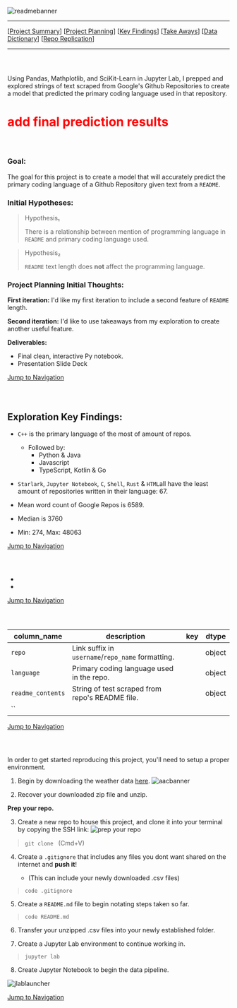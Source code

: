 ![readmebanner](https://i.pinimg.com/originals/80/0d/58/800d58c4377ac582c1174125dd83a4f4.png)

___

<a id='navigation'></a>

[[Project Summary](#project-summary)]
[[Project Planning](#project-planning)]
[[Key Findings](#key-findings)]
[[Take Aways](#take-aways)]
[[Data Dictionary](#data-dictionary)]
[[Repo Replication](#repo-replication)]

___
<a name="project-summary"></a><h1><img src=""/></h1>



Using Pandas, Mathplotlib, and SciKit-Learn in Jupyter Lab, I prepped and explored strings of text scraped from Google's Github Repositories to create a model that predicted the primary coding language used in that repository.
# <span style="color:red">add final prediction results</span>



<a name="project-planning"></a><h1><img src=""/></h1>
### Goal: 
The goal for this project is to create a model that will accurately predict the primary coding language of a Github Repository given text from a `README`.

### Initial Hypotheses:

> Hypothesis₁
>
> There is a relationship between mention of programming language in `README` and primary coding language used.
    
> Hypothesis₂
>
> `README` text length does **not** affect the programming language.

    
### Project Planning Initial Thoughts:
**First iteration:**
I'd like my first iteration to include a second feature of `README` length. 

**Second iteration:**
I'd like to use takeaways from my exploration to create another useful feature.

**Deliverables:**
- Final clean, interactive Py notebook.
- Presentation Slide Deck

    
    
[Jump to Navigation](#navigation)

<a name="key-findings"></a><h1><img src=""/></h1>

## Exploration Key Findings:
- `C++` is the primary language of the most of amount of repos.
    - Followed by:
        - Python & Java
        - Javascript
        - TypeScript, Kotlin & Go
- `Starlark`, `Jupyter Notebook`, `C`, `Shell`, `Rust` & `HTML`all have the least amount of repositories written in their language: 67.

- Mean word count of Google Repos is 6589.
- Median is 3760
- Min: 274, Max: 48063




    
[Jump to Navigation](#navigation)

<a name="take-aways"></a><h1><img src=""/></h1>

- 
- 



[Jump to Navigation](#navigation)

<a name="data-dictionary"></a><h1><img src=""/></h1>

| column_name     | description                                                           | key                          | dtype  |
|-----------------|-----------------------------------------------------------------------|------------------------------|--------|
| `repo`          | Link suffix in `username`/`repo_name` formatting.                     |                              | object |
| `language`      | Primary coding language used in the repo.                             |                              | object |
| `readme_contents`| String of test scraped from repo's README file.                      |                              | object |
| ``           |                                  |                              |   |





[Jump to Navigation](#navigation)

<a name="repo-replication"></a><h1><img src=""/></h1>

In order to get started reproducing this project, you'll need to setup a proper environment.

1. Begin by downloading the weather data [here](https://www.kaggle.com/berkeleyearth/climate-change-earth-surface-temperature-data).
![aacbanner](https://i.pinimg.com/originals/de/1b/51/de1b51677d5511963d8db44b964c6fbe.png)    







2. Recover your downloaded zip file and unzip.

**Prep your repo.**

3. Create a new repo to house this project, and clone it into your terminal by copying the SSH link:
    ![prep your repo]()
> <code>git clone </code> (Cmd+V)
    

4. Create a `.gitignore` that includes any files you dont want shared on the internet and **push it**! 
    
    - (This can include your newly downloaded .csv files)
> <code>code .gitignore</code>



5. Create a `README.md` file to begin notating steps taken so far.
    
><code>code README.md</code>


6. Transfer your unzipped .csv files into your newly established folder.


7. Create a Jupyter Lab environment to continue working in.
> <code>jupyter lab</code>


8. Create Jupyter Notebook to begin the data pipeline. 

![jlablauncher](https://i.pinimg.com/originals/98/92/c5/9892c5042934750b5ba073f2d49f6184.png)
    




[Jump to Navigation](#navigation)








































